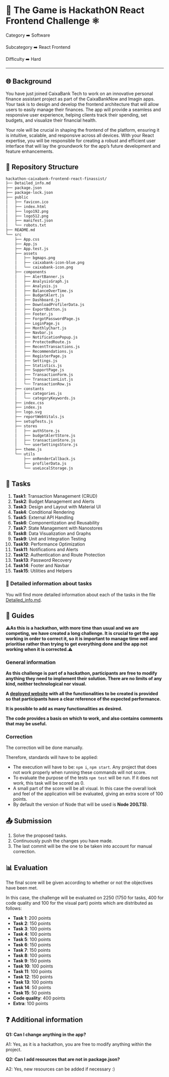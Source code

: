 # 🏦 The Game is HackathON React Frontend Challenge ⚛️

Category   ➡️   Software

Subcategory   ➡️   React Frontend

Difficulty   ➡️   Hard

---

## 🌐 Background

You have just joined CaixaBank Tech to work on an innovative personal finance assistant project as part of the CaixaBankNow and Imagin apps. Your task is to design and develop the frontend architecture that will allow users to easily manage their finances. The app will provide a seamless and responsive user experience, helping clients track their spending, set budgets, and visualize their financial health.

Your role will be crucial in shaping the frontend of the platform, ensuring it is intuitive, scalable, and responsive across all devices. With your React expertise, you will be responsible for creating a robust and efficient user interface that will lay the groundwork for the app’s future development and feature enhancements.

## 📂 Repository Structure

```bash
hackathon-caixabank-frontend-react-finassist/
├── Detailed_info.md
├── package.json
├── package-lock.json
├── public
│   ├── favicon.ico
│   ├── index.html
│   ├── logo192.png
│   ├── logo512.png
│   ├── manifest.json
│   └── robots.txt
├── README.md
└── src
    ├── App.css
    ├── App.js
    ├── App.test.js
    ├── assets
    │   ├── bgmaps.png
    │   ├── caixabank-icon-blue.png
    │   └── caixabank-icon.png
    ├── components
    │   ├── AlertBanner.js
    │   ├── AnalysisGraph.js
    │   ├── Analysis.js
    │   ├── BalanceOverTime.js
    │   ├── BudgetAlert.js
    │   ├── Dashboard.js
    │   ├── DownloadProfilerData.js
    │   ├── ExportButton.js
    │   ├── Footer.js
    │   ├── ForgotPasswordPage.js
    │   ├── LoginPage.js
    │   ├── MonthlyChart.js
    │   ├── Navbar.js
    │   ├── NotificationPopup.js
    │   ├── ProtectedRoute.js
    │   ├── RecentTransactions.js
    │   ├── Recommendations.js
    │   ├── RegisterPage.js
    │   ├── Settings.js
    │   ├── Statistics.js
    │   ├── SupportPage.js
    │   ├── TransactionForm.js
    │   ├── TransactionList.js
    │   └── TransactionRow.js
    ├── constants
    │   ├── categories.js
    │   └── categoryKeywords.js
    ├── index.css
    ├── index.js
    ├── logo.svg
    ├── reportWebVitals.js
    ├── setupTests.js
    ├── stores
    │   ├── authStore.js
    │   ├── budgetAlertStore.js
    │   ├── transactionStore.js
    │   └── userSettingsStore.js
    ├── theme.js
    └── utils
        ├── onRenderCallback.js
        ├── profilerData.js
        └── useLocalStorage.js
```

## 🎯 Tasks 

1. **Task1**: Transaction Management (CRUD)  
2. **Task2**: Budget Management and Alerts  
3. **Task3**: Design and Layout with Material UI  
4. **Task4**: Conditional Rendering  
5. **Task5**: External API Handling  
6. **Task6**: Componentization and Reusability  
7. **Task7**: State Management with Nanostores  
8. **Task8**: Data Visualization and Graphs  
9. **Task9**: Unit and Integration Testing  
10. **Task10**: Performance Optimization  
11. **Task11**: Notifications and Alerts  
12. **Task12**: Authentication and Route Protection  
13. **Task13**: Password Recovery  
14. **Task14**: Footer and Navbar  
15. **Task15**: Utilities and Helpers

### 📑 Detailed information about tasks

You will find more detailed information about each of the tasks in the file [Detailed_info.md](./Detailed_info.md).


## 💫 Guides

**⚠️As this is a hackathon, with more time than usual and we are competing, we have created a long challenge. It is crucial to get the app working in order to correct it, so it is important to manage time well and prioritise rather than trying to get everything done and the app not working when it is corrected.⚠️**

### General information

**As this challenge is part of a hackathon, participants are free to modify anything they need to implement their solution. There are no limits of any kind, neither technological nor visual.**

**A [deployed website](https://react-personal-finance-assistant.vercel.app) with all the functionalities to be created is provided so that participants have a clear reference of the expected performance.**

**It is possible to add as many functionalities as desired.**

**The code provides a basis on which to work, and also contains comments that may be useful.**


### Correction

The correction will be done manually.

Therefore, standards will have to be applied:

- The execution will have to be: `npm i`, `npm start`. Any project that does not work properly when running these commands will not score.
- To evaluate the purpose of the tests `npm test` will be run. If it does not work, this task will be scored as 0.
- A small part of the score will be all visual. In this case the overall look and feel of the application will be evaluated, giving an extra score of 100 points.
- By default the version of Node that will be used is **Node 20(LTS)**.

## 📤 Submission

1. Solve the proposed tasks.
2. Continuously push the changes you have made.
3. The last commit will be the one to be taken into account for manual correction.

## 📊 Evaluation

The final score will be given according to whether or not the objectives have been met.

In this case, the challenge will be evaluated on 2250 (1750 for tasks, 400 for code quality and 100 for the visual part) points which are distributed as follows:

- **Task 1**: 200 points
- **Task 2**: 150 points
- **Task 3**: 100 points
- **Task 4**: 100 points
- **Task 5**: 100 points
- **Task 6**: 150 points
- **Task 7**: 150 points
- **Task 8**: 100 points
- **Task 9**: 150 points
- **Task 10**: 100 points
- **Task 11**: 100 points
- **Task 12**: 150 points
- **Task 13**: 100 points
- **Task 14**: 50 points
- **Task 15**: 50 points
- **Code quality**: 400 points
- **Extra**: 100 points

## ❓ Additional information

**Q1: Can I change anything in the app?**

A1: Yes, as it is a hackathon, you are free to modify anything within the project.

**Q2: Can I add resources that are not in package.json?**

A2: Yes, new resources can be added if necessary :)















